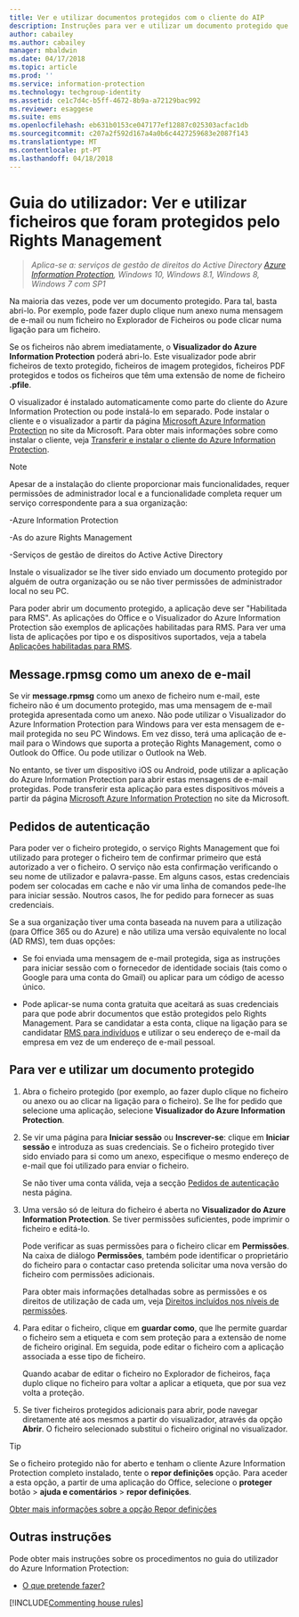 ```yaml
---
title: Ver e utilizar documentos protegidos com o cliente do AIP
description: Instruções para ver e utilizar um documento protegido que requer que tenha o cliente do Azure Information Protection instalado.
author: cabailey
ms.author: cabailey
manager: mbaldwin
ms.date: 04/17/2018
ms.topic: article
ms.prod: ''
ms.service: information-protection
ms.technology: techgroup-identity
ms.assetid: ce1c7d4c-b5ff-4672-8b9a-a72129bac992
ms.reviewer: esaggese
ms.suite: ems
ms.openlocfilehash: eb631b0153ce047177ef12887c025303acfac1db
ms.sourcegitcommit: c207a2f592d167a4a0b6c4427259683e2087f143
ms.translationtype: MT
ms.contentlocale: pt-PT
ms.lasthandoff: 04/18/2018
---
```

# <a name="user-guide-view-and-use-files-that-have-been-protected-by-rights-management"></a>Guia do utilizador: Ver e utilizar ficheiros que foram protegidos pelo Rights Management

>*Aplica-se a: serviços de gestão de direitos do Active Directory [Azure Information Protection](https://azure.microsoft.com/pricing/details/information-protection), Windows 10, Windows 8.1, Windows 8, Windows 7 com SP1*

Na maioria das vezes, pode ver um documento protegido. Para tal, basta abri-lo. Por exemplo, pode fazer duplo clique num anexo numa mensagem de e-mail ou num ficheiro no Explorador de Ficheiros ou pode clicar numa ligação para um ficheiro.

Se os ficheiros não abrem imediatamente, o **Visualizador do Azure Information Protection** poderá abri-lo. Este visualizador pode abrir ficheiros de texto protegido, ficheiros de imagem protegidos, ficheiros PDF protegidos e todos os ficheiros que têm uma extensão de nome de ficheiro **.pfile**.

O visualizador é instalado automaticamente como parte do cliente do Azure Information Protection ou pode instalá-lo em separado. Pode instalar o cliente e o visualizador a partir da página [Microsoft Azure Information Protection](https://go.microsoft.com/fwlink/?LinkId=303970) no site da Microsoft. Para obter mais informações sobre como instalar o cliente, veja [Transferir e instalar o cliente do Azure Information Protection](install-client-app.md).

> [!NOTE]
> Apesar de a instalação do cliente proporcionar mais funcionalidades, requer permissões de administrador local e a funcionalidade completa requer um serviço correspondente para a sua organização:
> 
>-Azure Information Protection
> 
>-As do azure Rights Management
> 
>-Serviços de gestão de direitos do Active Active Directory 
> 
> Instale o visualizador se lhe tiver sido enviado um documento protegido por alguém de outra organização ou se não tiver permissões de administrador local no seu PC.

Para poder abrir um documento protegido, a aplicação deve ser "Habilitada para RMS". As aplicações do Office e o Visualizador do Azure Information Protection são exemplos de aplicações habilitadas para RMS. Para ver uma lista de aplicações por tipo e os dispositivos suportados, veja a tabela [Aplicações habilitadas para RMS](../get-started/requirements-applications.md#rms-enlightened-applications).  
## <a name="messagerpmsg-as-an-email-attachment"></a>Message.rpmsg como um anexo de e-mail

Se vir **message.rpmsg** como um anexo de ficheiro num e-mail, este ficheiro não é um documento protegido, mas uma mensagem de e-mail protegida apresentada como um anexo. Não pode utilizar o Visualizador do Azure Information Protection para Windows para ver esta mensagem de e-mail protegida no seu PC Windows. Em vez disso, terá uma aplicação de e-mail para o Windows que suporta a proteção Rights Management, como o Outlook do Office. Ou pode utilizar o Outlook na Web.

No entanto, se tiver um dispositivo iOS ou Android, pode utilizar a aplicação do Azure Information Protection para abrir estas mensagens de e-mail protegidas. Pode transferir esta aplicação para estes dispositivos móveis a partir da página [Microsoft Azure Information Protection](https://go.microsoft.com/fwlink/?LinkId=303970) no site da Microsoft.

## <a name="prompts-for-authentication"></a>Pedidos de autenticação

Para poder ver o ficheiro protegido, o serviço Rights Management que foi utilizado para proteger o ficheiro tem de confirmar primeiro que está autorizado a ver o ficheiro. O serviço não esta confirmação verificando o seu nome de utilizador e palavra-passe. Em alguns casos, estas credenciais podem ser colocadas em cache e não vir uma linha de comandos pede-lhe para iniciar sessão. Noutros casos, lhe for pedido para fornecer as suas credenciais.

Se a sua organização tiver uma conta baseada na nuvem para a utilização (para Office 365 ou do Azure) e não utiliza uma versão equivalente no local (AD RMS), tem duas opções:

- Se foi enviada uma mensagem de e-mail protegida, siga as instruções para iniciar sessão com o fornecedor de identidade sociais (tais como o Google para uma conta do Gmail) ou aplicar para um código de acesso único.

- Pode aplicar-se numa conta gratuita que aceitará as suas credenciais para que pode abrir documentos que estão protegidos pelo Rights Management. Para se candidatar a esta conta, clique na ligação para se candidatar [RMS para indivíduos](http://go.microsoft.com/fwlink/?LinkId=309469) e utilizar o seu endereço de e-mail da empresa em vez de um endereço de e-mail pessoal. 

## <a name="to-view-and-use-a-protected-document"></a>Para ver e utilizar um documento protegido

1. Abra o ficheiro protegido (por exemplo, ao fazer duplo clique no ficheiro ou anexo ou ao clicar na ligação para o ficheiro). Se lhe for pedido que selecione uma aplicação, selecione **Visualizador do Azure Information Protection**. 

2. Se vir uma página para **Iniciar sessão** ou **Inscrever-se**: clique em **Iniciar sessão** e introduza as suas credenciais. Se o ficheiro protegido tiver sido enviado para si como um anexo, especifique o mesmo endereço de e-mail que foi utilizado para enviar o ficheiro.
    
    Se não tiver uma conta válida, veja a secção [Pedidos de autenticação](#prompts-for-authentication) nesta página.

3. Uma versão só de leitura do ficheiro é aberta no **Visualizador do Azure Information Protection**. Se tiver permissões suficientes, pode imprimir o ficheiro e editá-lo. 

    Pode verificar as suas permissões para o ficheiro clicar em **Permissões**. Na caixa de diálogo **Permissões**, também pode identificar o proprietário do ficheiro para o contactar caso pretenda solicitar uma nova versão do ficheiro com permissões adicionais.
    
    Para obter mais informações detalhadas sobre as permissões e os direitos de utilização de cada um, veja [Direitos incluídos nos níveis de permissões](../deploy-use/configure-usage-rights.md#rights-included-in-permissions-levels).

4. Para editar o ficheiro, clique em **guardar como**, que lhe permite guardar o ficheiro sem a etiqueta e com sem proteção para a extensão de nome de ficheiro original. Em seguida, pode editar o ficheiro com a aplicação associada a esse tipo de ficheiro. 
    
    Quando acabar de editar o ficheiro no Explorador de ficheiros, faça duplo clique no ficheiro para voltar a aplicar a etiqueta, que por sua vez volta a proteção.

5. Se tiver ficheiros protegidos adicionais para abrir, pode navegar diretamente até aos mesmos a partir do visualizador, através da opção **Abrir**. O ficheiro selecionado substitui o ficheiro original no visualizador. 

> [!TIP]
> Se o ficheiro protegido não for aberto e tenham o cliente Azure Information Protection completo instalado, tente o **repor definições** opção. Para aceder a esta opção, a partir de uma aplicação do Office, selecione o **proteger** botão > **ajuda e comentários** > **repor definições**. 
> 
> [Obter mais informações sobre a opção Repor definições](client-admin-guide.md#more-information-about-the-reset-settings-option)

## <a name="other-instructions"></a>Outras instruções
Pode obter mais instruções sobre os procedimentos no guia do utilizador do Azure Information Protection:

-   [O que pretende fazer?](client-user-guide.md#what-do-you-want-to-do)


[!INCLUDE[Commenting house rules](../includes/houserules.md)]